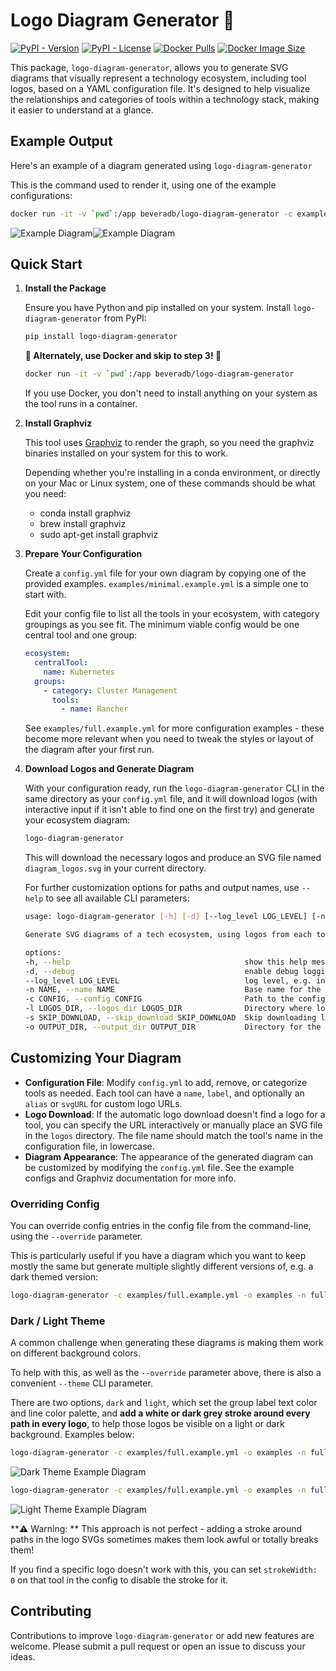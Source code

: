 # Logo Diagram Generator 🎨

[![PyPI - Version](https://img.shields.io/pypi/v/logo-diagram-generator)](https://pypi.org/project/logo-diagram-generator/)
[![PyPI - License](https://img.shields.io/pypi/l/logo-diagram-generator)](https://github.com/beveradb/logo-diagram-generator/blob/main/LICENSE)
[![Docker Pulls](https://img.shields.io/docker/pulls/beveradb/logo-diagram-generator)](https://hub.docker.com/r/beveradb/logo-diagram-generator)
[![Docker Image Size](https://img.shields.io/docker/image-size/beveradb/logo-diagram-generator)](https://hub.docker.com/r/beveradb/logo-diagram-generator)

This package, `logo-diagram-generator`, allows you to generate SVG diagrams that visually represent a technology ecosystem, including tool logos, based on a YAML configuration file. It's designed to help visualize the relationships and categories of tools within a technology stack, making it easier to understand at a glance.

## Example Output

Here's an example of a diagram generated using `logo-diagram-generator`

This is the command used to render it, using one of the example configurations:
```bash
docker run -it -v `pwd`:/app beveradb/logo-diagram-generator -c examples/full.example.yml -o examples -n full.example
```
![Example Diagram](examples/full.example_logos.png#gh-light-mode-only)![Example Diagram](examples/full.example.dark_logos.png#gh-dark-mode-only)

## Quick Start

1. **Install the Package**

   Ensure you have Python and pip installed on your system. Install `logo-diagram-generator` from PyPI:

   ```bash
   pip install logo-diagram-generator
   ```

   **🐳 Alternately, use Docker and skip to step 3! 🎉**
   ```bash
   docker run -it -v `pwd`:/app beveradb/logo-diagram-generator
   ```
   If you use Docker, you don't need to install anything on your system as the tool runs in a container.

2. **Install Graphviz**

   This tool uses [Graphviz](https://graphviz.org/) to render the graph, so you need the graphviz binaries installed on your system for this to work.

   Depending whether you're installing in a conda environment, or directly on your Mac or Linux system, one of these commands should be what you need:

   - conda install graphviz
   - brew install graphviz
   - sudo apt-get install graphviz

3. **Prepare Your Configuration**

   Create a `config.yml` file for your own diagram by copying one of the provided examples. `examples/minimal.example.yml` is a simple one to start with.
   
   Edit your config file to list all the tools in your ecosystem, with category groupings as you see fit. The minimum viable config would be one central tool and one group:

   ```yaml
   ecosystem:
     centralTool:
       name: Kubernetes
     groups:
       - category: Cluster Management
         tools:
           - name: Rancher
   ```

   See `examples/full.example.yml` for more configuration examples - these become more relevant when you need to tweak the styles or layout of the diagram after your first run.

4. **Download Logos and Generate Diagram**

   With your configuration ready, run the `logo-diagram-generator` CLI in the same directory as your `config.yml` file, and it will download logos (with interactive input if it isn't able to find one on the first try) and generate your ecosystem diagram:

   ```bash
   logo-diagram-generator
   ```

   This will download the necessary logos and produce an SVG file named `diagram_logos.svg` in your current directory.

   For further customization options for paths and output names, use `--help` to see all available CLI parameters:

   ```bash
   usage: logo-diagram-generator [-h] [-d] [--log_level LOG_LEVEL] [-n NAME] [-c CONFIG] [-l LOGOS_DIR] [-s SKIP_DOWNLOAD] [-o OUTPUT_DIR]

   Generate SVG diagrams of a tech ecosystem, using logos from each tool organised into groups around a central logo.

   options:
   -h, --help                                       show this help message and exit
   -d, --debug                                      enable debug logging, equivalent to --log_level=debug
   --log_level LOG_LEVEL                            log level, e.g. info, debug, warning (default: info)
   -n NAME, --name NAME                             Base name for the output SVG files.
   -c CONFIG, --config CONFIG                       Path to the configuration file.
   -l LOGOS_DIR, --logos_dir LOGOS_DIR              Directory where logos are stored.
   -s SKIP_DOWNLOAD, --skip_download SKIP_DOWNLOAD  Skip downloading logos before generating.
   -o OUTPUT_DIR, --output_dir OUTPUT_DIR           Directory for the output SVG diagram.
   ```

## Customizing Your Diagram

- **Configuration File**: Modify `config.yml` to add, remove, or categorize tools as needed. Each tool can have a `name`, `label`, and optionally an `alias` or `svgURL` for custom logo URLs.
- **Logo Download**: If the automatic logo download doesn't find a logo for a tool, you can specify the URL interactively or manually place an SVG file in the `logos` directory. The file name should match the tool's name in the configuration file, in lowercase.
- **Diagram Appearance**: The appearance of the generated diagram can be customized by modifying the `config.yml` file. See the example configs and Graphviz documentation for more info.

### Overriding Config

You can override config entries in the config file from the command-line, using the `--override` parameter.

This is particularly useful if you have a diagram which you want to keep mostly the same but generate multiple slightly different versions of, e.g. a dark themed version:

```bash
logo-diagram-generator -c examples/full.example.yml -o examples -n full.example.dark --override 'style.diagramBackgroundColor=#333333' --override 'style.groupLabelFontcolor=#ffffff' --override 'style.colorPalette=aqua,purple3,maroon3,orangered,yellow,lime,fuchsia,#6495ed,peachpuff,forestgreen'
```

### Dark / Light Theme

A common challenge when generating these diagrams is making them work on different background colors.

To help with this, as well as the `--override` parameter above, there is also a convenient `--theme` CLI parameter.

There are two options, `dark` and `light`, which set the group label text color and line color palette, and **add a white or dark grey stroke around every path in every logo**, to help those logos be visible on a light or dark background. Examples below:

```bash
logo-diagram-generator -c examples/full.example.yml -o examples -n full.example.dark --theme dark
```
![Dark Theme Example Diagram](examples/full.example.dark_logos.png)

```bash
logo-diagram-generator -c examples/full.example.yml -o examples -n full.example.light --theme light
```
![Light Theme Example Diagram](examples/full.example.light_logos.png)

**⚠️ Warning: ** This approach is not perfect - adding a stroke around paths in the logo SVGs sometimes makes them look awful or totally breaks them! 

If you find a specific logo doesn't work with this, you can set `strokeWidth: 0` on that tool in the config to disable the stroke for it.


## Contributing

Contributions to improve `logo-diagram-generator` or add new features are welcome. Please submit a pull request or open an issue to discuss your ideas.

